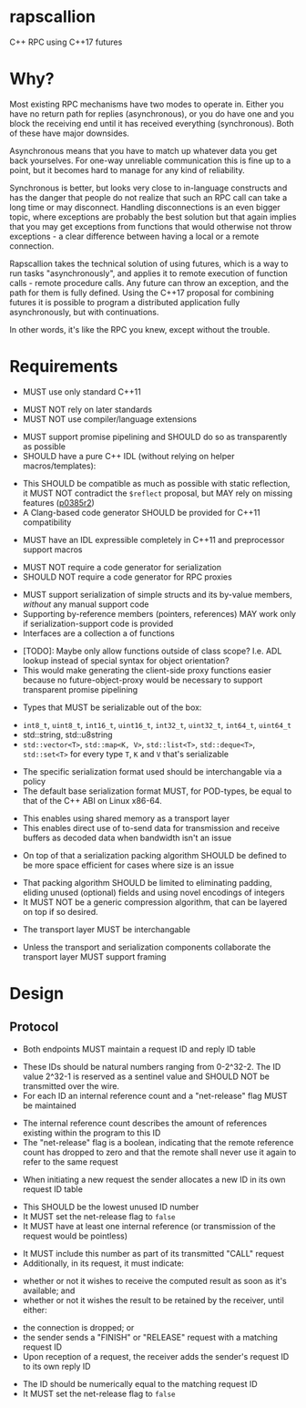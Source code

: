 # rapscallion
C++ RPC using C++17 futures

# Why?
Most existing RPC mechanisms have two modes to operate in. Either you have no return path for replies (asynchronous), or you do have one and you block the receiving end until it has received everything (synchronous). Both of these have major downsides. 

Asynchronous means that you have to match up whatever data you get back yourselves. For one-way unreliable communication this is fine up to a point, but it becomes hard to manage for any kind of reliability.

Synchronous is better, but looks very close to in-language constructs and has the danger that people do not realize that such an RPC call can take a long time or may disconnect. Handling disconnections is an even bigger topic, where exceptions are probably the best solution but that again implies that you may get exceptions from functions that would otherwise not throw exceptions - a clear difference between having a local or a remote connection.

Rapscallion takes the technical solution of using futures, which is a way to run tasks "asynchronously", and applies it to remote execution of function calls - remote procedure calls. Any future can throw an exception, and the path for them is fully defined. Using the C++17 proposal for combining futures it is possible to program a distributed application fully asynchronously, but with continuations.

In other words, it's like the RPC you knew, except without the trouble.

# Requirements

* MUST use only standard C++11
 - MUST NOT rely on later standards
 - MUST NOT use compiler/language extensions
* MUST support promise pipelining and SHOULD do so as transparently as possible
* SHOULD have a pure C++ IDL (without relying on helper macros/templates):
 - This SHOULD be compatible as much as possible with static reflection, it MUST NOT contradict the `$reflect` proposal, but MAY rely on missing features ([p0385r2](http://www.open-std.org/Jtc1/sc22/wg21/docs/papers/2017/p0385r2.pdf))
 - A Clang-based code generator SHOULD be provided for C++11 compatibility
* MUST have an IDL expressible completely in C++11 and preprocessor support macros
 - MUST NOT require a code generator for serialization
 - SHOULD NOT require a code generator for RPC proxies
* MUST support serialization of simple structs and its by-value members, _without_ any manual support code
* Supporting by-reference members (pointers, references) MAY work only if serialization-support code is provided
* Interfaces are a collection a of functions
 - [TODO]: Maybe only allow functions outside of class scope? I.e. ADL lookup instead of special syntax for object orientation?
 - This would make generating the client-side proxy functions easier because no future-object-proxy would be necessary to support transparent promise pipelining
* Types that MUST be serializable out of the box:
 - `int8_t`, `uint8_t`, `int16_t`, `uint16_t`, `int32_t`, `uint32_t`, `int64_t`, `uint64_t`
 - std::string, std::u8string
 - `std::vector<T>`, `std::map<K, V>`, `std::list<T>`, `std::deque<T>`, `std::set<T>` for every type `T`, `K` and `V` that's serializable
* The specific serialization format used should be interchangable via a policy
* The default base serialization format MUST, for POD-types, be equal to that of the C++ ABI on Linux x86-64.
 - This enables using shared memory as a transport layer
 - This enables direct use of to-send data for transmission and receive buffers as decoded data when bandwidth isn't an issue
* On top of that a serialization packing algorithm SHOULD be defined to be more space efficient for cases where size is an issue
 - That packing algorithm SHOULD be limited to eliminating padding, eliding unused (optional) fields and using novel encodings of integers
 - It MUST NOT be a generic compression algorithm, that can be layered on top if so desired.
* The transport layer MUST be interchangable
 - Unless the transport and serialization components collaborate the transport layer MUST support framing

# Design

## Protocol

* Both endpoints MUST maintain a request ID and reply ID table
 - These IDs should be natural numbers ranging from 0-2^32-2. The ID value 2^32-1 is reserved as a sentinel value and SHOULD NOT be transmitted over the wire.
 - For each ID an internal reference count and a "net-release" flag MUST be maintained
  + The internal reference count describes the amount of references existing within the program to this ID
  + The "net-release" flag is a boolean, indicating that the remote reference count has dropped to zero and that the remote shall never use it again to refer to the same request
 - When initiating a new request the sender allocates a new ID in its own request ID table
  + This SHOULD be the lowest unused ID number
  + It MUST set the net-release flag to `false`
  + It MUST have at least one internal reference (or transmission of the request would be pointless)
 - It MUST include this number as part of its transmitted "CALL" request
 - Additionally, in its request, it must indicate:
  + whether or not it wishes to receive the computed result as soon as it's available; and
  + whether or not it wishes the result to be retained by the receiver, until either:
   - the connection is dropped; or
   - the sender sends a "FINISH" or "RELEASE" request with a matching request ID
 - Upon reception of a request, the receiver adds the sender's request ID to its own reply ID
  + The ID should be numerically equal to the matching request ID
  + It MUST set the net-release flag to `false`
